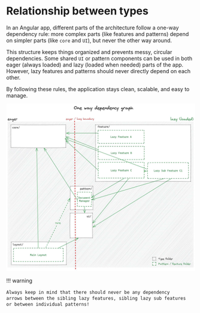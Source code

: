 # Relationship between types

In an Angular app, different parts of the architecture follow a one-way dependency rule:
more complex parts (like features and patterns) depend on simpler parts (like `core` and `UI`),
but never the other way around.

This structure keeps things organized and prevents messy, circular dependencies.
Some shared `UI` or pattern components can be used in both eager (always loaded)
and lazy (loaded when needed) parts of the app.
However, lazy features and patterns should never directly depend on each other.

By following these rules, the application stays clean, scalable, and easy to manage.

![Relationship between types](assets/relationship-between-types.png)

!!! warning

    Always keep in mind that there should never be any dependency
    arrows between the sibling lazy features, sibling lazy sub features
    or between individual patterns!
